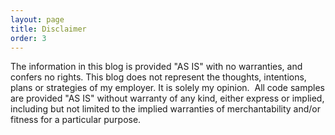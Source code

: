 ```yaml
---
layout: page
title: Disclaimer
order: 3
---
```


The information in this blog is provided "AS IS" with no warranties, and confers no rights. This blog does not represent the thoughts, intentions, plans or strategies of my employer. It is solely my opinion.  All code samples are provided "AS IS" without warranty of any kind, either express or implied, including but not limited to the implied warranties of merchantability and/or fitness for a particular purpose.
